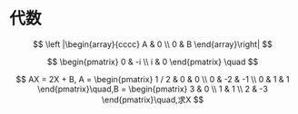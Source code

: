 

# 代数

$$
\left |\begin{array}{cccc}
A & 0 \\
0 & B
\end{array}\right|
$$

$$
\begin{pmatrix} 0 & -i \\ i & 0 \end{pmatrix}
\quad
$$

$$
AX = 2X + B, A = \begin{pmatrix} 1 / 2 & 0 & 0 \\ 0 & -2 & -1 \\ 0 & 1 & 1 \end{pmatrix}\quad,B = \begin{pmatrix} 3 & 0 \\ 1 & 1 \\ 2 & -3 \end{pmatrix}\quad,求X
$$

